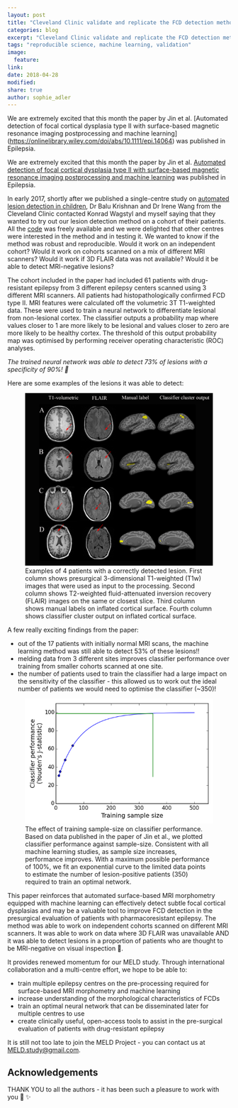 ```yaml
---
layout: post
title: "Cleveland Clinic validate and replicate the FCD detection methodology"
categories: blog
excerpt: "Cleveland Clinic validate and replicate the FCD detection methodology"
tags: "reproducible science, machine learning, validation"
image:
  feature:
link:
date: 2018-04-28
modified:
share: true
author: sophie_adler
---
```



We are extremely excited that this month the paper by Jin et al. [Automated detection of focal cortical dysplasia type II with surface-based magnetic resonance imaging postprocessing and machine learning] (https://onlinelibrary.wiley.com/doi/abs/10.1111/epi.14064) was published in Epilepsia. 

We are extremely excited that this month the paper by Jin et al. [Automated detection of focal cortical dysplasia type II with surface-based magnetic resonance imaging postprocessing and machine learning](https://onlinelibrary.wiley.com/doi/abs/10.1111/epi.14064) was published in Epilepsia. 


In early 2017, shortly after we published a single-centre study on [automated lesion detection in children](http://www.sciencedirect.com/science/article/pii/S2213158216302674?via%3Dihub), Dr Balu Krishnan and Dr Irene Wang from the Cleveland Clinic contacted Konrad Wagstyl and myself saying that they wanted to try out our lesion detection method on a cohort of their patients. All the [code](https://github.com/meld/FCDdetection/)  was freely available and we were delighted that other centres were interested in the method and in testing it. We wanted to know if the method was robust and reproducible. Would it work on an independent cohort? Would it work on cohorts scanned on a mix of different MRI scanners? Would it work if 3D FLAIR data was not available? Would it be able to detect MRI-negative lesions?

The cohort included in the paper had included 61 patients with drug-resistant epilepsy from 3 different epilepsy centers scanned using 3 different MRI scanners. All patients had histopathologically confirmed FCD type II. MRI features were calculated off the volumetric 3T T1-weighted data. These were used to train a neural network to differentiate lesional from non-lesional cortex. The classifier outputs a probability map where values closer to 1 are more likely to be lesional and values closer to zero are more likely to be healthy cortex. The threshold of this output probability map was optimised by performing receiver operating characteristic (ROC) analyses. 

*The trained neural network was able to detect 73% of lesions with a specificity of 90%! :raised_hands:*

Here are some examples of the lesions it was able to detect:

<figure>
<img src="/images/Example_cleveland_results.png"
alt="FCD examples">
<figcaption>  Examples of 4 patients with a correctly detected lesion. First column shows presurgical 3-dimensional T1-weighted (T1w) images that were used as input to the processing. Second column shows T2-weighted fluid-attenuated inversion recovery (FLAIR) images on the same or closest slice. Third column shows manual labels on inflated cortical surface. Fourth column shows classifier cluster output on inflated cortical surface.</figcaption>
</figure>


A few really exciting findings from the paper:
* out of the 17 patients with initially normal MRI scans, the machine learning method was still able to detect 53% of these lesions!!
* melding data from 3 different sites improves classifier performance over training from smaller cohorts scanned at one site.
* the number of patients used to train the classifier had a large impact on the sensitivity of the classifier - this allowed us to work out the ideal number of patients we would need to optimise the classifier (~350)!


<figure>
<img src="/images/Data_size.png"
alt="FCD examples">
<figcaption> The effect of training sample-size on classifier performance. Based on data published in the paper of Jin et al., we plotted classifier performance against sample-size. Consistent with all machine learning studies, as sample size increases, performance improves. With a maximum possible performance of 100%, we fit an exponential curve to the limited data points to estimate the number of lesion-positive patients (350) required to train an optimal network. </figcaption>
</figure>

This paper reinforces that automated surface-based MRI morphometry equipped with machine learning can effectively detect subtle focal cortical dysplasias and may be a valuable tool to improve FCD detection in the presurgical evaluation of patients with pharmacoresistant epilepsy. The method was able to work on independent cohorts scanned on different MRI scanners. It was able to work on data where 3D FLAIR was unavailable AND it was able to detect lesions in a proportion of patients who are thought to be MRI-negative on visual inspection :tada:. 

It provides renewed momentum for our MELD study. Through international collaboration and a multi-centre effort, we hope to be able to:

* train multiple epilepsy centres on the pre-processing required for surface-based MRI morphometry and machine learning
* increase understanding of the morphological characteristics of FCDs
* train an optimal neural network that can be disseminated later for multiple centres to use
* create clinically useful, open-access tools to assist in the pre-surgical evaluation of patients with drug-resistant epilepsy

It is still not too late to join the MELD Project - you can contact us at [MELD.study@gmail.com](mailto:MELD.study@gmail.com).

## Acknowledgements
THANK YOU to all the authors - it has been such a pleasure to work with you :tada: :sparkles:
